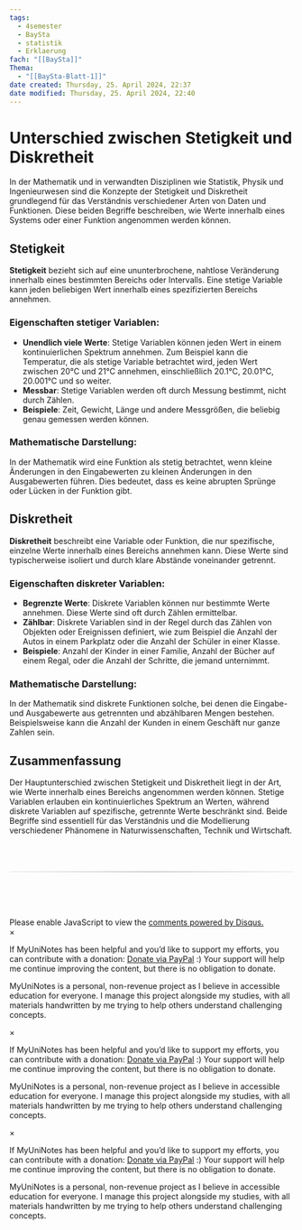 ```yaml
---
tags:
  - 4semester
  - BaySta
  - statistik
  - Erklaerung
fach: "[[BaySta]]"
Thema:
  - "[[BaySta-Blatt-1]]"
date created: Thursday, 25. April 2024, 22:37
date modified: Thursday, 25. April 2024, 22:40
---
```


# Unterschied zwischen Stetigkeit und Diskretheit

In der Mathematik und in verwandten Disziplinen wie Statistik, Physik und Ingenieurwesen sind die Konzepte der Stetigkeit und Diskretheit grundlegend für das Verständnis verschiedener Arten von Daten und Funktionen. Diese beiden Begriffe beschreiben, wie Werte innerhalb eines Systems oder einer Funktion angenommen werden können.

## Stetigkeit

**Stetigkeit** bezieht sich auf eine ununterbrochene, nahtlose Veränderung innerhalb eines bestimmten Bereichs oder Intervalls. Eine stetige Variable kann jeden beliebigen Wert innerhalb eines spezifizierten Bereichs annehmen.

### Eigenschaften stetiger Variablen:

- **Unendlich viele Werte**: Stetige Variablen können jeden Wert in einem kontinuierlichen Spektrum annehmen. Zum Beispiel kann die Temperatur, die als stetige Variable betrachtet wird, jeden Wert zwischen 20°C und 21°C annehmen, einschließlich 20.1°C, 20.01°C, 20.001°C und so weiter.
- **Messbar**: Stetige Variablen werden oft durch Messung bestimmt, nicht durch Zählen.
- **Beispiele**: Zeit, Gewicht, Länge und andere Messgrößen, die beliebig genau gemessen werden können.

### Mathematische Darstellung:

In der Mathematik wird eine Funktion als stetig betrachtet, wenn kleine Änderungen in den Eingabewerten zu kleinen Änderungen in den Ausgabewerten führen. Dies bedeutet, dass es keine abrupten Sprünge oder Lücken in der Funktion gibt.

## Diskretheit

**Diskretheit** beschreibt eine Variable oder Funktion, die nur spezifische, einzelne Werte innerhalb eines Bereichs annehmen kann. Diese Werte sind typischerweise isoliert und durch klare Abstände voneinander getrennt.

### Eigenschaften diskreter Variablen:

- **Begrenzte Werte**: Diskrete Variablen können nur bestimmte Werte annehmen. Diese Werte sind oft durch Zählen ermittelbar.
- **Zählbar**: Diskrete Variablen sind in der Regel durch das Zählen von Objekten oder Ereignissen definiert, wie zum Beispiel die Anzahl der Autos in einem Parkplatz oder die Anzahl der Schüler in einer Klasse.
- **Beispiele**: Anzahl der Kinder in einer Familie, Anzahl der Bücher auf einem Regal, oder die Anzahl der Schritte, die jemand unternimmt.

### Mathematische Darstellung:

In der Mathematik sind diskrete Funktionen solche, bei denen die Eingabe- und Ausgabewerte aus getrennten und abzählbaren Mengen bestehen. Beispielsweise kann die Anzahl der Kunden in einem Geschäft nur ganze Zahlen sein.

## Zusammenfassung

Der Hauptunterschied zwischen Stetigkeit und Diskretheit liegt in der Art, wie Werte innerhalb eines Bereichs angenommen werden können. Stetige Variablen erlauben ein kontinuierliches Spektrum an Werten, während diskrete Variablen auf spezifische, getrennte Werte beschränkt sind. Beide Begriffe sind essentiell für das Verständnis und die Modellierung verschiedener Phänomene in Naturwissenschaften, Technik und Wirtschaft.

<!-- DISQUS SCRIPT COMMENT START -->

<hr style="border: none; height: 2px; background: linear-gradient(to right, #f0f0f0, #ccc, #f0f0f0); margin-top: 4rem; margin-bottom: 5rem;">
<div id="disqus_thread"></div>
<script>
    /**
    *  RECOMMENDED CONFIGURATION VARIABLES: EDIT AND UNCOMMENT THE SECTION BELOW TO INSERT DYNAMIC VALUES FROM YOUR PLATFORM OR CMS.
    *  LEARN WHY DEFINING THESE VARIABLES IS IMPORTANT: https://disqus.com/admin/universalcode/#configuration-variables    */
    /*
    var disqus_config = function () {
    this.page.url = PAGE_URL;  // Replace PAGE_URL with your page's canonical URL variable
    this.page.identifier = PAGE_IDENTIFIER; // Replace PAGE_IDENTIFIER with your page's unique identifier variable
    };
    */
    (function() { // DON'T EDIT BELOW THIS LINE
    var d = document, s = d.createElement('script');
    s.src = 'https://myuninotes.disqus.com/embed.js';
    s.setAttribute('data-timestamp', +new Date());
    (d.head || d.body).appendChild(s);
    })();
</script>
<noscript>Please enable JavaScript to view the <a href="https://disqus.com/?ref_noscript">comments powered by Disqus.</a></noscript>

<!-- DISQUS SCRIPT COMMENT END -->

<!-- Modal START -->
<div id="myModal" class="modal">
  <div class="modal-content">
    <span id="closeModal" class="close">&times;</span>
    <p class="modal-text">
      If MyUniNotes has been helpful and you’d like to support my efforts, <span class="modal-highlight"> you can contribute with a donation: <a class="modal-dono-link" href="https://paypal.me/myuninotes4u">Donate via PayPal</a> :) </span> Your support will help me continue improving the content, but there is no obligation to donate.
    </p>
    <p class="modal-text">
      <span class="modal-highlight">MyUniNotes is a personal, non-revenue project as I believe in accessible education for everyone.</span> I manage this project alongside my studies, with all materials handwritten by me trying to help others understand challenging concepts.
    </p>
  </div>
</div>

<script>
  // JavaScript to display the modal on page load
  document.addEventListener('DOMContentLoaded', function() {
    // Generate a random number between 1 and 1
    // Wanted it to load with a adjustable probability for every page load but did not work, as DOM is loaded only once. Therefore now loading it every time website is visited and DOM is loaded.
    const randomNumber = Math.floor(Math.random() * 1) + 1; 
    // console.log(randomNumber)
    if (randomNumber === 1) {
      setTimeout(function() {
        const modal = document.getElementById('myModal');
        if (modal) {
          modal.classList.add('show');
        }
      }, 1000); // Adjust the delay as needed

      const closeModal = document.getElementById('closeModal');
      if (closeModal) {
        closeModal.addEventListener('click', function() {
          const modal = document.getElementById('myModal');
          if (modal) {
            modal.classList.remove('show');
          }
        });
      }
    } else {
      // Ensure the modal is hidden if the random number is not 1
      const modal = document.getElementById('myModal');
      if (modal) {
        modal.style.display = 'none';
      }
    }
  });
</script>
<!-- Modal END -->

<!-- Modal START -->
<div id="myModal" class="modal">
  <div class="modal-content">
    <span id="closeModal" class="close">&times;</span>
    <p class="modal-text">
      If MyUniNotes has been helpful and you’d like to support my efforts, <span class="modal-highlight"> you can contribute with a donation: <a class="modal-dono-link" href="https://paypal.me/myuninotes4u">Donate via PayPal</a> :) </span> Your support will help me continue improving the content, but there is no obligation to donate.
    </p>
    <p class="modal-text">
      <span class="modal-highlight">MyUniNotes is a personal, non-revenue project as I believe in accessible education for everyone.</span> I manage this project alongside my studies, with all materials handwritten by me trying to help others understand challenging concepts.
    </p>
  </div>
</div>

<script>
  // JavaScript to display the modal on page load
  document.addEventListener('DOMContentLoaded', function() {
    // Generate a random number between 1 and 1
    // Wanted it to load with a adjustable probability for every page load but did not work, as DOM is loaded only once. Therefore now loading it every time website is visited and DOM is loaded.
    const randomNumber = Math.floor(Math.random() * 1) + 1; 
    // console.log(randomNumber)
    if (randomNumber === 1) {
      setTimeout(function() {
        const modal = document.getElementById('myModal');
        if (modal) {
          modal.classList.add('show');
        }
      }, 1000); // Adjust the delay as needed

      const closeModal = document.getElementById('closeModal');
      if (closeModal) {
        closeModal.addEventListener('click', function() {
          const modal = document.getElementById('myModal');
          if (modal) {
            modal.classList.remove('show');
          }
        });
      }
    } else {
      // Ensure the modal is hidden if the random number is not 1
      const modal = document.getElementById('myModal');
      if (modal) {
        modal.style.display = 'none';
      }
    }
  });
</script>
<!-- Modal END -->

<!-- Modal START -->
<div id="myModal" class="modal">
  <div class="modal-content">
    <span id="closeModal" class="close">&times;</span>
    <p class="modal-text">
      If MyUniNotes has been helpful and you’d like to support my efforts, <span class="modal-highlight"> you can contribute with a donation: <a class="modal-dono-link" href="https://paypal.me/myuninotes4u">Donate via PayPal</a> :) </span> Your support will help me continue improving the content, but there is no obligation to donate.
    </p>
    <p class="modal-text">
      <span class="modal-highlight">MyUniNotes is a personal, non-revenue project as I believe in accessible education for everyone.</span> I manage this project alongside my studies, with all materials handwritten by me trying to help others understand challenging concepts.
    </p>
  </div>
</div>

<script>
  // JavaScript to display the modal on page load
  document.addEventListener('DOMContentLoaded', function() {
    // Generate a random number between 1 and 1
    // Wanted it to load with a adjustable probability for every page load but did not work, as DOM is loaded only once. Therefore now loading it every time website is visited and DOM is loaded.
    const randomNumber = Math.floor(Math.random() * 1) + 1; 
    // console.log(randomNumber)
    if (randomNumber === 1) {
      setTimeout(function() {
        const modal = document.getElementById('myModal');
        if (modal) {
          modal.classList.add('show');
        }
      }, 1000); // Adjust the delay as needed

      const closeModal = document.getElementById('closeModal');
      if (closeModal) {
        closeModal.addEventListener('click', function() {
          const modal = document.getElementById('myModal');
          if (modal) {
            modal.classList.remove('show');
          }
        });
      }
    } else {
      // Ensure the modal is hidden if the random number is not 1
      const modal = document.getElementById('myModal');
      if (modal) {
        modal.style.display = 'none';
      }
    }
  });
</script>
<!-- Modal END -->
